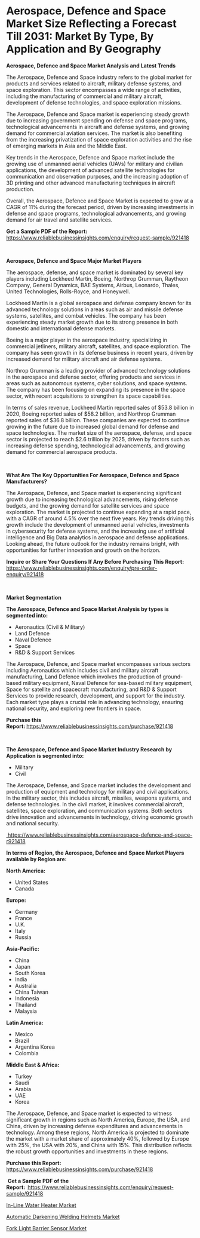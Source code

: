 <p><h1>Aerospace, Defence and Space Market Size Reflecting a Forecast Till 2031: Market By Type, By Application and By Geography</h1></p><p><strong>Aerospace, Defence and Space Market Analysis and Latest Trends</strong></p>
<p><p>The Aerospace, Defence and Space industry refers to the global market for products and services related to aircraft, military defense systems, and space exploration. This sector encompasses a wide range of activities, including the manufacturing of commercial and military aircraft, development of defense technologies, and space exploration missions.</p><p>The Aerospace, Defence and Space market is experiencing steady growth due to increasing government spending on defense and space programs, technological advancements in aircraft and defense systems, and growing demand for commercial aviation services. The market is also benefiting from the increasing privatization of space exploration activities and the rise of emerging markets in Asia and the Middle East.</p><p>Key trends in the Aerospace, Defence and Space market include the growing use of unmanned aerial vehicles (UAVs) for military and civilian applications, the development of advanced satellite technologies for communication and observation purposes, and the increasing adoption of 3D printing and other advanced manufacturing techniques in aircraft production.</p><p>Overall, the Aerospace, Defence and Space Market is expected to grow at a CAGR of 11% during the forecast period, driven by increasing investments in defense and space programs, technological advancements, and growing demand for air travel and satellite services.</p></p>
<p><strong>Get a Sample PDF of the Report:&nbsp;</strong> <a href="https://www.reliablebusinessinsights.com/enquiry/request-sample/921418">https://www.reliablebusinessinsights.com/enquiry/request-sample/921418</a></p>
<p>&nbsp;</p>
<p><strong>Aerospace, Defence and Space Major Market Players</strong></p>
<p><p>The aerospace, defense, and space market is dominated by several key players including Lockheed Martin, Boeing, Northrop Grumman, Raytheon Company, General Dynamics, BAE Systems, Airbus, Leonardo, Thales, United Technologies, Rolls-Royce, and Honeywell.</p><p>Lockheed Martin is a global aerospace and defense company known for its advanced technology solutions in areas such as air and missile defense systems, satellites, and combat vehicles. The company has been experiencing steady market growth due to its strong presence in both domestic and international defense markets.</p><p>Boeing is a major player in the aerospace industry, specializing in commercial jetliners, military aircraft, satellites, and space exploration. The company has seen growth in its defense business in recent years, driven by increased demand for military aircraft and air defense systems.</p><p>Northrop Grumman is a leading provider of advanced technology solutions in the aerospace and defense sector, offering products and services in areas such as autonomous systems, cyber solutions, and space systems. The company has been focusing on expanding its presence in the space sector, with recent acquisitions to strengthen its space capabilities.</p><p>In terms of sales revenue, Lockheed Martin reported sales of $53.8 billion in 2020, Boeing reported sales of $58.2 billion, and Northrop Grumman reported sales of $36.8 billion. These companies are expected to continue growing in the future due to increased global demand for defense and space technologies. The market size of the aerospace, defense, and space sector is projected to reach $2.6 trillion by 2025, driven by factors such as increasing defense spending, technological advancements, and growing demand for commercial aerospace products.</p></p>
<p>&nbsp;</p>
<p><strong>What Are The Key Opportunities For Aerospace, Defence and Space Manufacturers?</strong></p>
<p><p>The Aerospace, Defence, and Space market is experiencing significant growth due to increasing technological advancements, rising defense budgets, and the growing demand for satellite services and space exploration. The market is projected to continue expanding at a rapid pace, with a CAGR of around 4.5% over the next five years. Key trends driving this growth include the development of unmanned aerial vehicles, investments in cybersecurity for defense systems, and the increasing use of artificial intelligence and Big Data analytics in aerospace and defense applications. Looking ahead, the future outlook for the industry remains bright, with opportunities for further innovation and growth on the horizon.</p></p>
<p><strong>Inquire or Share Your Questions If Any Before Purchasing This Report:</strong> <a href="https://www.reliablebusinessinsights.com/enquiry/pre-order-enquiry/921418">https://www.reliablebusinessinsights.com/enquiry/pre-order-enquiry/921418</a></p>
<p>&nbsp;</p>
<p><strong>Market Segmentation</strong></p>
<p><strong>The Aerospace, Defence and Space Market Analysis by types is segmented into:</strong></p>
<p><ul><li>Aeronautics (Civil & Military)</li><li>Land Defence</li><li>Naval Defence</li><li>Space</li><li>R&D & Support Services</li></ul></p>
<p><p>The Aerospace, Defence, and Space market encompasses various sectors including Aeronautics which includes civil and military aircraft manufacturing, Land Defence which involves the production of ground-based military equipment, Naval Defence for sea-based military equipment, Space for satellite and spacecraft manufacturing, and R&D & Support Services to provide research, development, and support for the industry. Each market type plays a crucial role in advancing technology, ensuring national security, and exploring new frontiers in space.</p></p>
<p><strong>Purchase this Report:&nbsp;</strong><a href="https://www.reliablebusinessinsights.com/purchase/921418">https://www.reliablebusinessinsights.com/purchase/921418</a></p>
<p>&nbsp;</p>
<p><strong>The Aerospace, Defence and Space Market Industry Research by Application is segmented into:</strong></p>
<p><ul><li>Military</li><li>Civil</li></ul></p>
<p><p>The Aerospace, Defense, and Space market includes the development and production of equipment and technology for military and civil applications. In the military sector, this includes aircraft, missiles, weapons systems, and defense technologies. In the civil market, it involves commercial aircraft, satellites, space exploration, and communication systems. Both sectors drive innovation and advancements in technology, driving economic growth and national security.</p></p>
<p><a href="https://www.reliablebusinessinsights.com/aerospace-defence-and-space-r921418">&nbsp;https://www.reliablebusinessinsights.com/aerospace-defence-and-space-r921418</a></p>
<p><strong>In terms of Region, the Aerospace, Defence and Space Market Players available by Region are:</strong></p>
<p>
    <p> <strong> North America: </strong>
        <ul>
            <li>United States</li>
            <li>Canada</li>
        </ul>
        </p> 
    <p> <strong> Europe: </strong>
        <ul>
            <li>Germany</li>
            <li>France</li>
            <li>U.K.</li>
            <li>Italy</li>
            <li>Russia</li>
        </ul>
        </p> 
    <p> <strong> Asia-Pacific: </strong>
        <ul>
            <li>China</li>
            <li>Japan</li>
            <li>South Korea</li>
            <li>India</li>
            <li>Australia</li>
            <li>China Taiwan</li>
            <li>Indonesia</li>
            <li>Thailand</li>
            <li>Malaysia</li>
        </ul>
        </p> 
    <p> <strong> Latin America: </strong>
        <ul>
            <li>Mexico</li>
            <li>Brazil</li>
            <li>Argentina Korea</li>
            <li>Colombia</li>
        </ul>
        </p> 
    <p> <strong> Middle East & Africa: </strong>
        <ul>
            <li>Turkey</li>
            <li>Saudi</li>
            <li>Arabia</li>
            <li>UAE</li>
            <li>Korea</li>
        </ul>
    </p>
    </p>
<p><p>The Aerospace, Defence, and Space market is expected to witness significant growth in regions such as North America, Europe, the USA, and China, driven by increasing defense expenditures and advancements in technology. Among these regions, North America is projected to dominate the market with a market share of approximately 40%, followed by Europe with 25%, the USA with 20%, and China with 15%. This distribution reflects the robust growth opportunities and investments in these regions.</p></p>
<p><strong>Purchase this Report: </strong><a href="https://www.reliablebusinessinsights.com/purchase/921418">https://www.reliablebusinessinsights.com/purchase/921418</a></p>
<p>&nbsp;<strong>Get a Sample PDF of the Report:&nbsp;&nbsp;</strong><a href="https://www.reliablebusinessinsights.com/enquiry/request-sample/921418">https://www.reliablebusinessinsights.com/enquiry/request-sample/921418</a></p>
<p><strong></strong></p>
<p><p><a href="https://view.publitas.com/reportprime-1/in-line-water-heater-market-global-market-insights-and-sales-trends-2024-to-2031/">In-Line Water Heater Market</a></p><p><a href="https://github.com/susanjprice2023/Market-Research-Report-List-1/blob/main/automatic-darkening-welding-helmets-market.md">Automatic Darkening Welding Helmets Market</a></p><p><a href="https://github.com/dmmanir420/Market-Research-Report-List-1/blob/main/fork-light-barrier-sensor-market.md">Fork Light Barrier Sensor Market</a></p></p>
